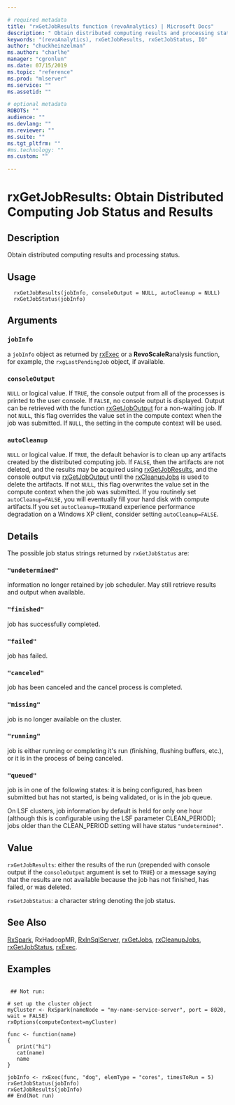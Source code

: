 ```yaml
--- 

# required metadata 
title: "rxGetJobResults function (revoAnalytics) | Microsoft Docs" 
description: " Obtain distributed computing results and processing status. " 
keywords: "(revoAnalytics), rxGetJobResults, rxGetJobStatus, IO" 
author: "chuckheinzelman"
ms.author: "charlhe" 
manager: "cgronlun" 
ms.date: 07/15/2019 
ms.topic: "reference" 
ms.prod: "mlserver" 
ms.service: "" 
ms.assetid: "" 

# optional metadata 
ROBOTS: "" 
audience: "" 
ms.devlang: "" 
ms.reviewer: "" 
ms.suite: "" 
ms.tgt_pltfrm: "" 
#ms.technology: "" 
ms.custom: "" 

--- 
```




 # rxGetJobResults:  Obtain Distributed Computing Job Status and Results  

 ## Description

Obtain distributed computing results and processing status.


 ## Usage

```   
  rxGetJobResults(jobInfo, consoleOutput = NULL, autoCleanup = NULL)
  rxGetJobStatus(jobInfo)

```


 ## Arguments



 ### `jobInfo`
 a `jobInfo` object as returned by [rxExec](rxExec.md) or a **RevoScaleR**analysis function, for example, the `rxgLastPendingJob` object, if available. 



 ### `consoleOutput`
 `NULL` or logical value. If `TRUE`, the console output from  all of the processes is printed to the user console. If `FALSE`,  no console output is displayed. Output can be retrieved with the function  [rxGetJobOutput](rxGetJobOutput.md) for a non-waiting job. If not `NULL`,  this flag overrides the  value set in the compute context when the job was submitted. If `NULL`,  the setting in the compute context will be used. 




 ### `autoCleanup`
 `NULL` or logical value. If `TRUE`, the default behavior is to clean up  any artifacts created by the distributed computing job. If `FALSE`, then the  artifacts are not deleted, and the results may be acquired using [rxGetJobResults](rxGetJobResults.md),  and the console output via [rxGetJobOutput](rxGetJobOutput.md) until the [rxCleanupJobs](rxCleanup.md) is used to delete the artifacts.  If not `NULL`, this flag overwrites the value set in the compute context when the job was submitted. If you routinely set `autoCleanup=FALSE`, you will eventually fill your hard disk with compute artifacts.If you set `autoCleanup=TRUE`and experience performance degradation on a Windows XP client, consider setting `autoCleanup=FALSE`. 





 ## Details


The possible job status strings returned by `rxGetJobStatus` are:


### `"undetermined"`
information no longer retained by job scheduler.  May still retrieve results  and output when available.


### `"finished"`
job has successfully completed.


### `"failed"`
job has failed.


### `"canceled"`
job has been canceled and the cancel process is completed.


### `"missing"`
job is no longer available on the cluster.


### `"running"`
job is either running or completing it's run (finishing, flushing buffers, etc.), or it is in the process of being canceled.


### `"queued"`
job is in one of the following states:   it is being configured, has been submitted but has not started, is being validated, or is in the job queue.




On LSF clusters, job information by default is held for only one hour (although this is configurable using
the LSF parameter CLEAN_PERIOD); jobs older than the CLEAN_PERIOD setting will have status `"undetermined"`. 




 ## Value

`rxGetJobResults`: either the results of the run (prepended with console output if the
`consoleOutput` argument is set to `TRUE`) or a message saying that the results are 
not available because the job has not finished, has failed, or was deleted. 

`rxGetJobStatus`: a character string denoting the job status.

 ## See Also

[RxSpark](RxSpark.md),
RxHadoopMR,
[RxInSqlServer](RxInSqlServer.md),
[rxGetJobs](rxGetJobs.md), 
[rxCleanupJobs](rxCleanup.md),
[rxGetJobStatus](rxGetJobResults.md),
[rxExec](rxExec.md).

 ## Examples

 ```

  ## Not run:

# set up the cluster object
myCluster <- RxSpark(nameNode = "my-name-service-server", port = 8020, wait = FALSE)
rxOptions(computeContext=myCluster)

func <- function(name)
{
    print("hi")
    cat(name)
    name
}

jobInfo <- rxExec(func, "dog", elemType = "cores", timesToRun = 5)
rxGetJobStatus(jobInfo)
rxGetJobResults(jobInfo)
 ## End(Not run) 
```



